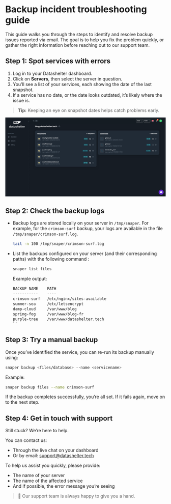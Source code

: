 # Backup incident troubleshooting guide

This guide walks you through the steps to identify and resolve backup issues reported via email. The goal is to help you fix the problem quickly, or gather the right information before reaching out to our support team.

## Step 1: Spot services with errors

1. Log in to your Datashelter dashboard.
2. Click on **Servers**, then select the server in question.
3. You’ll see a list of your services, each showing the date of the last snapshot.
4. If a service has no date, or the date looks outdated, it’s likely where the issue is.

> **Tip:** Keeping an eye on snapshot dates helps catch problems early.

![Services list](../assets/troubleshooting/services_list.png)

## Step 2: Check the backup logs

- Backup logs are stored locally on your server in `/tmp/snaper`.
  For example, for the `crimson-surf` backup, your logs are available in the file `/tmp/snaper/crimson-surf.log`.

  ```bash
  tail -n 100 /tmp/snaper/crimson-surf.log
  ```

- List the backups configured on your server (and their corresponding paths) with the following command :

  ```bash
  snaper list files
  ```

  Example output:

  ```
  BACKUP NAME    PATH
  -----------    ----
  crimson-surf   /etc/nginx/sites-available
  summer-sea     /etc/letsencrypt
  damp-cloud     /var/www/blog
  spring-fog     /var/www/blog-fr
  purple-tree    /var/www/datashelter.tech
  ``

## Step 3: Try a manual backup

Once you’ve identified the service, you can re-run its backup manually using:

```bash
snaper backup <files/database> --name <servicename>
```

Example:

```bash
snaper backup files --name crimson-surf
```

If the backup completes successfully, you’re all set. If it fails again, move on to the next step.

## Step 4: Get in touch with support

Still stuck? We’re here to help.

You can contact us:
- Through the live chat on your dashboard
- Or by email: support@datashelter.tech

To help us assist you quickly, please provide:
- The name of your server
- The name of the affected service
- And if possible, the error message you’re seeing

> 🤝 Our support team is always happy to give you a hand.
